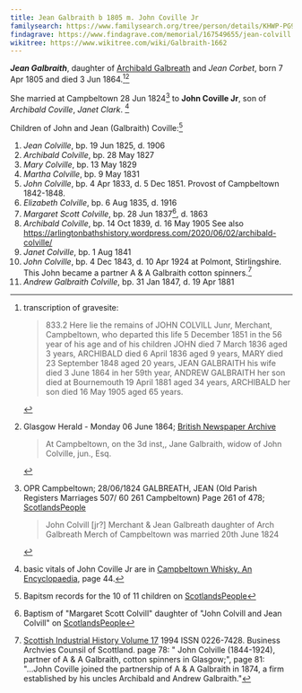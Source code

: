 ```yaml
---
title: Jean Galbraith b 1805 m. John Coville Jr
familysearch: https://www.familysearch.org/tree/person/details/KHWP-PG9
findagrave: https://www.findagrave.com/memorial/167549655/jean-colvill
wikitree: https://www.wikitree.com/wiki/Galbraith-1662
---
```

***Jean Galbraith***, daughter of [Archibald Galbreath](galbreath-archibald-1760.md) and *Jean Corbet*, born 7 Apr 1805 and died 3 Jun 1864.[^death][^obit1]

She married at Campbeltown 28 Jun 1824[^marriage] to **John Coville Jr**, son of *Archibald Coville*, *Janet Clark*. [^whisky]

Children of John and Jean (Galbraith) Coville:[^children]

1. *Jean Colville*, bp. 19 Jun 1825, d. 1906
2. *Archibald Colville*, bp. 28 May 1827
3. *Mary Colville*, bp. 13 May 1829
4. *Martha Colville*, bp. 9 May 1831
5. *John Colville*, bp. 4 Apr 1833, d. 5 Dec 1851. Provost of Campbeltown 1842-1848.
6. *Elizabeth Colville*, bp. 6 Aug 1835, d. 1916
7. *Margaret Scott Colville*, bp. 28 Jun 1837[^margaret], d. 1863
8. *Archibald Colville*, bp. 14 Oct 1839, d. 16 May 1905  See also https://arlingtonbathshistory.wordpress.com/2020/06/02/archibald-colville/
9. *Janet Colville*, bp. 1 Aug 1841
10. *John Colville*, bp. 4 Dec 1843, d. 10 Apr 1924 at Polmont, Stirlingshire.  This John became a partner A & A Galbraith cotton spinners.[^johncoville3]
11. *Andrew Galbraith Colville*, bp. 31 Jan 1847, d. 19 Apr 1881

[^whisky]: basic vitals of John Coville Jr are in [Campbeltown Whisky. An Encyclopaedia](https://github.com/npg70/galbreath/blob/main/sources/campbeltown-whisky-an-encyclopaedia.md#page-44), page 44.

[^marriage]: OPR Campbeltown; 28/06/1824 GALBREATH, JEAN (Old Parish Registers Marriages 507/ 60 261 Campbeltown) Page 261 of 478; [ScotlandsPeople](https://www.scotlandspeople.gov.uk/view-image/nrs_opr_records/9531624?image=261)
    > John Colvill [jr?] Merchant & Jean Galbreath daughter of Arch Galbreath 
    > Merch of Campbeltown was married 20th June 1824

[^children]: Bapitsm records for the 10 of 11 children on [ScotlandsPeople](https://www.scotlandspeople.gov.uk/record-results?search_type=people&event=%28B%20OR%20C%20OR%20S%29&record_type%5B0%5D=opr_births&church_type=Old%20Parish%20Registers&dl_cat=church&dl_rec=church-births-baptisms&surname=colville&surname_so=fuzzy&forename_so=starts&from_year=1824&to_year=1847&parent_names_so=exact&parent_name_two=galbreath&parent_name_two_so=fuzzy&county=ARGYLL&record=Church%20of%20Scotland%20%28old%20parish%20registers%29%20Roman%20Catholic%20Church%20Other%20churches&sort=asc&order=Date&field=year)

[^margaret]: Baptism of "Margaret Scott Colvill" daughter of "John Colvill and Jean Colvill" on [ScotlandsPeople](https://www.scotlandspeople.gov.uk/record-results?search_type=people&event=%28B%20OR%20C%20OR%20S%29&record_type%5B0%5D=opr_births&church_type=Old%20Parish%20Registers&dl_cat=church&dl_rec=church-births-baptisms&surname=colvill&surname_so=exact&forename=margaret%20scott&forename_so=exact&sex=F&from_year=1837&to_year=1837&parent_names_so=exact&parent_name_two_so=starts&record=Church%20of%20Scotland%20%28old%20parish%20registers%29%20Roman%20Catholic%20Church%20Other%20churches)

[^death]: transcription of gravesite:
    > 833.2	Here lie the remains of JOHN COLVILL Junr, Merchant, Campbeltown,
    > who departed this life 5 December 1851 in the 56 year of his age and
    > of his children
    > JOHN died 7 March 1836 aged 3 years,
    > ARCHIBALD died 6 April 1836 aged 9 years,
    > MARY died 23 September 1848 aged 20 years,
    > JEAN GALBRAITH his wife died 3 June 1864 in her 59th year,
    > ANDREW GALBRAITH her son died at Bournemouth 19 April 1881 aged 34 years,
    > ARCHIBALD her son died 16 May 1905 aged 65 years.
    
[^obit1]: Glasgow Herald - Monday 06 June 1864; [British Newspaper Archive](https://www.britishnewspaperarchive.co.uk/viewer/bl/0000060/18640606/015/0005)
    > At Campbeltown, on the 3d inst,, Jane Galbraith, widow of John Colville, jun., Esq.

[^johncoville3]: [Scottish Industrial History Volume 17](https://busarchscot.org.uk/wp-content/uploads/2019/11/Scottish-Industrial-History-Vol-17-1994-compressed.pdf) 1994 ISSN 0226-7428.  Business Archvies Counsil of Scottland. page 78: " John Colville (1844-1924), partner of A & A Galbraith, cotton spinners in Glasgow;", page 81: "...John Coville joined the partnership of A & A Galbraith in 1874, a firm established by his uncles Archibald and Andrew Galbraith."

